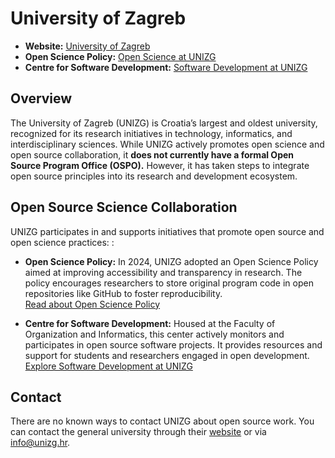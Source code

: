 # University of Zagreb

- **Website:** [University of Zagreb](https://www.unizg.hr)
- **Open Science Policy:** [Open Science at UNIZG](https://interoperable-europe.ec.europa.eu/collection/open-source-observatory-osor/news/open-source-service-open-science)
- **Centre for Software Development:** [Software Development at UNIZG](https://www.foi.unizg.hr/en/about-us/departments/czrpp)

## Overview  

The University of Zagreb (UNIZG) is Croatia’s largest and oldest university, recognized for its research initiatives in technology, informatics, and interdisciplinary sciences. While UNIZG actively promotes open science and open source collaboration, it **does not currently have a formal Open Source Program Office (OSPO).** However, it has taken steps to integrate open source principles into its research and development ecosystem.  

## Open Source Science Collaboration  

UNIZG participates in and supports initiatives that promote open source and open science practices:  :  

- **Open Science Policy:** In 2024, UNIZG adopted an Open Science Policy aimed at improving accessibility and transparency in research. The policy encourages researchers to store original program code in open repositories like GitHub to foster reproducibility.  
  [Read about Open Science Policy](https://interoperable-europe.ec.europa.eu/collection/open-source-observatory-osor/news/open-source-service-open-science)

- **Centre for Software Development:** Housed at the Faculty of Organization and Informatics, this center actively monitors and participates in open source software projects. It provides resources and support for students and researchers engaged in open development.  
  [Explore Software Development at UNIZG](https://www.foi.unizg.hr/en/about-us/departments/czrpp)

## Contact

There are no known ways to contact UNIZG about open source work. You can contact the general university through their [website](https://www.unizg.hr) or via [info@unizg.hr](mailto:info@unizg.hr).
